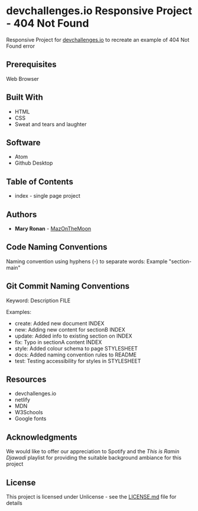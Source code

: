 # devchallenges.io Responsive Project - 404 Not Found

 Responsive Project for [devchallenges.io](https://devchallenges.io/challenges/wBunSb7FPrIepJZAg0sY) to recreate an example of 404 Not Found error

 ## Prerequisites

 Web Browser

 ## Built With

 * HTML
 * CSS
 * Sweat and tears and laughter

 ## Software

 * Atom
 * Github Desktop


 ## Table of Contents

 * index - single page project

 ## Authors

 * **Mary Ronan** - [MazOnTheMoon](https://github.com/MazontheMoon)

 ## Code Naming Conventions

 Naming convention using hyphens (-) to separate words:
 Example "section-main"

 ## Git Commit Naming Conventions

 Keyword: Description FILE

 Examples:
 * create: Added new document INDEX
 * new: Adding new content for sectionB INDEX
 * update: Added info to existing section on INDEX
 * fix: Typo in sectionA content INDEX
 * style: Added colour schema to page STYLESHEET
 * docs: Added naming convention rules to README
 * test: Testing accessibility for styles in STYLESHEET


 ## Resources

 * devchallenges.io
 * netlify
 * MDN
 * W3Schools
 * Google fonts


 ## Acknowledgments

 We would like to offer our appreciation to Spotify and the *This is Ramin Djawadi* playlist for providing the suitable background ambiance for this project

 ## License

 This project is licensed under Unlicense - see the [LICENSE.md](LICENSE.md) file for details
